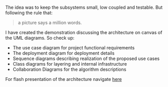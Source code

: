 The idea was to keep the subsystems small, low coupled and testable.
But following the rule that:
> a picture says a million words.

I have created the demonstration discussing the architecture on canvas of the UML diagrams. So check up:
  * The use case diagram for project functional requirements
  * The deployment diagram for deployment details
  * Sequence diagrams describing realization of the proposed use cases
  * Class diagrams for layering and internal infrastructure
  * Collaboration Diagrams for the algorithm descriptions

For flash presentation of the architecture navigate [here](http://kbac70.blogspot.com/2007/07/custom-search-engine-builder.html)

